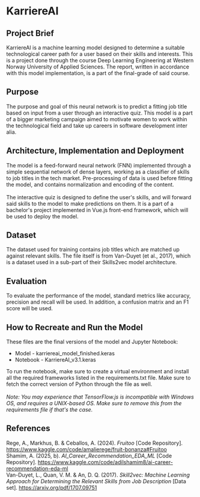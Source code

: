 # KarriereAI
## Project Brief
KarriereAI is a machine learning model designed to determine a suitable technological career path for a user based on their skills and interests.
This is a project done through the course Deep Learning Engineering at Western Norway University of Applied Sciences. 
The report, written in accordance with this model implementation, is a part of the final-grade of said course.

## Purpose
The purpose and goal of this neural network is to predict a fitting job title based on input from a user through an interactive quiz. 
This model is a part of a bigger marketing campaign aimed to motivate women to work within the technological field and take up careers in software development inter alia.

## Architecture, Implementation and Deployment
The model is a feed-forward neural network (FNN) implemented through a simple sequential network of dense layers, working as a classifier of skills to job titles in the tech market. 
Pre-processing of data is used before fitting the model, and contains normalization and encoding of the content.
<br/><br/>
The interactive quiz is designed to define the user's skills, and will forward said skills to the model to make predictions on them. 
It is a part of a bachelor's project implemented in Vue.js front-end framework, which will be used to deploy the model.

## Dataset
The dataset used for training contains job titles which are matched up against relevant skills. 
The file itself is from Van-Duyet (et al., 2017), which is a dataset used in a sub-part of their Skills2vec model architecture.

## Evaluation
To evaluate the performance of the model, standard metrics like accuracy, precision and recall will be used. In addition, a confusion matrix and an F1 score will be used.

## How to Recreate and Run the Model
These files are the final versions of the model and Jupyter Notebook:
- Model - karriereai_model_finished.keras
- Notebook - KarriereAI_v3.1.keras

To run the notebook, make sure to create a virtual environment and install all the required frameworks listed in the requirements.txt file. Make sure to fetch the correct version of Python through the file as well.
<br/><br/>
*Note: You may experience that TensorFlow.js is incompatible with Windows OS, and requires a UNIX-based OS. Make sure to remove this from the requirements file if that's the case.*

## References
Rege, A., Markhus, B. & Ceballos, A. (2024). *Fruitoo* [Code Repository]. https://www.kaggle.com/code/amalierege/fruit-bonanza#Fruitoo
<br/>
Shamim, A. (2025, b). *AI_Career_Recommendation_EDA_ML* [Code Repository]. https://www.kaggle.com/code/adilshamim8/ai-career-recommendation-eda-ml 
<br/>
Van-Duyet, L., Quan, V. M. & An, D. Q. (2017). *Skill2vec: Machine Learning Approach for Determining the Relevant Skills from Job Description* [Data set]. https://arxiv.org/pdf/1707.09751

